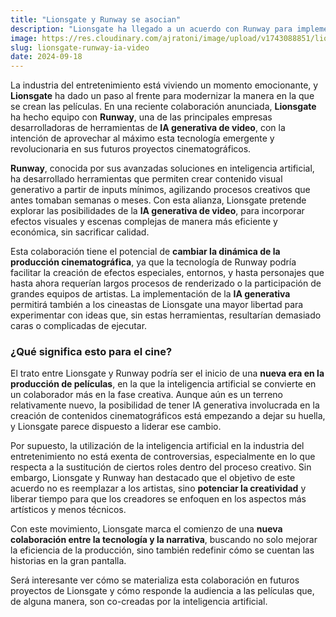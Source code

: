 ```yaml
---
title: "Lionsgate y Runway se asocian"
description: "Lionsgate ha llegado a un acuerdo con Runway para implementar tecnología de IA generativa de video en sus producciones cinematográficas."
image: https://res.cloudinary.com/ajratoni/image/upload/v1743088851/lionsgate_r2j2na.webp
slug: lionsgate-runway-ia-video
date: 2024-09-18
---
```


La industria del entretenimiento está viviendo un momento emocionante, y **Lionsgate** ha dado un paso al frente para modernizar la manera en la que se crean las películas. En una reciente colaboración anunciada, **Lionsgate** ha hecho equipo con **Runway**, una de las principales empresas desarrolladoras de herramientas de **IA generativa de video**, con la intención de aprovechar al máximo esta tecnología emergente y revolucionaria en sus futuros proyectos cinematográficos.

**Runway**, conocida por sus avanzadas soluciones en inteligencia artificial, ha desarrollado herramientas que permiten crear contenido visual generativo a partir de inputs mínimos, agilizando procesos creativos que antes tomaban semanas o meses. Con esta alianza, Lionsgate pretende explorar las posibilidades de la **IA generativa de video**, para incorporar efectos visuales y escenas complejas de manera más eficiente y económica, sin sacrificar calidad.

Esta colaboración tiene el potencial de **cambiar la dinámica de la producción cinematográfica**, ya que la tecnología de Runway podría facilitar la creación de efectos especiales, entornos, y hasta personajes que hasta ahora requerían largos procesos de renderizado o la participación de grandes equipos de artistas. La implementación de la **IA generativa** permitirá también a los cineastas de Lionsgate una mayor libertad para experimentar con ideas que, sin estas herramientas, resultarían demasiado caras o complicadas de ejecutar.

### ¿Qué significa esto para el cine?
El trato entre Lionsgate y Runway podría ser el inicio de una **nueva era en la producción de películas**, en la que la inteligencia artificial se convierte en un colaborador más en la fase creativa. Aunque aún es un terreno relativamente nuevo, la posibilidad de tener IA generativa involucrada en la creación de contenidos cinematográficos está empezando a dejar su huella, y Lionsgate parece dispuesto a liderar ese cambio.

Por supuesto, la utilización de la inteligencia artificial en la industria del entretenimiento no está exenta de controversias, especialmente en lo que respecta a la sustitución de ciertos roles dentro del proceso creativo. Sin embargo, Lionsgate y Runway han destacado que el objetivo de este acuerdo no es reemplazar a los artistas, sino **potenciar la creatividad** y liberar tiempo para que los creadores se enfoquen en los aspectos más artísticos y menos técnicos.

Con este movimiento, Lionsgate marca el comienzo de una **nueva colaboración entre la tecnología y la narrativa**, buscando no solo mejorar la eficiencia de la producción, sino también redefinir cómo se cuentan las historias en la gran pantalla.

Será interesante ver cómo se materializa esta colaboración en futuros proyectos de Lionsgate y cómo responde la audiencia a las películas que, de alguna manera, son co-creadas por la inteligencia artificial.